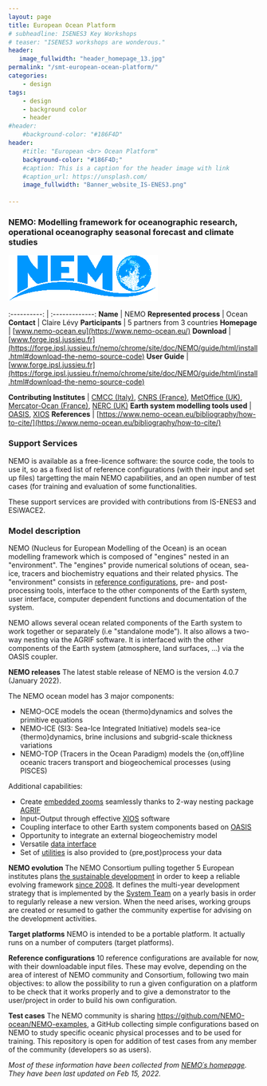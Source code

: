 ```yaml
---
layout: page
title: European Ocean Platform
# subheadline: ISENES3 Key Workshops
# teaser: "ISENES3 workshops are wonderous."
header:
   image_fullwidth: "header_homepage_13.jpg"
permalink: "/smt-european-ocean-platform/"
categories:
    - design
tags:
    - design
    - background color
    - header
#header:
    #background-color: "#186F4D"
header:
    #title: "European <br> Ocean Platform"
    background-color: "#186F4D;"
    #caption: This is a caption for the header image with link
    #caption_url: https://unsplash.com/
    image_fullwidth: "Banner_website_IS-ENES3.png"

---
```


### NEMO: Modelling framework for oceanographic research, operational oceanography seasonal forecast and climate studies


![nemologo](../images/NEMO_logo_website.png)


:----------: | :-------------:
**Name** | NEMO
**Represented process** | Ocean
**Contact** | Claire Lévy
**Participants** | 5 partners from 3 countries
**Homepage** | [www.nemo-ocean.eu](https://www.nemo-ocean.eu/)
**Download** | [www.forge.ipsl.jussieu.fr](https://forge.ipsl.jussieu.fr/nemo/chrome/site/doc/NEMO/guide/html/install.html#download-the-nemo-source-code)
**User Guide** | [www.forge.ipsl.jussieu.fr](https://forge.ipsl.jussieu.fr/nemo/chrome/site/doc/NEMO/guide/html/install.html#download-the-nemo-source-code)

**Contributing Institutes** | [CMCC (Italy)](https://www.cmcc.it/), [CNRS (France)](https://www.cnrs.fr/), [MetOffice (UK)](https://www.metoffice.gov.uk/), [Mercator-Ocan (France)](https://www.mercator-ocean.eu/en/), [NERC (UK)](https://noc.ac.uk/)
**Earth system modelling tools used** | [OASIS](https://oasis.cerfacs.fr/en/), [XIOS](http://forge.ipsl.jussieu.fr/ioserver/wiki)
**References** | [https://www.nemo-ocean.eu/bibliography/how-to-cite/](https://www.nemo-ocean.eu/bibliography/how-to-cite/)

### Support Services

NEMO is available as a free-licence software: the source code, the tools to use it, so as a fixed list of reference configurations (with their input and set up files) targetting the main NEMO capabilities, and an open number of test cases (for training and evaluation of some functionalities.

These support services are provided with contributions from IS-ENES3 and ESiWACE2.

### Model description

NEMO (Nucleus for European Modelling of the Ocean) is an ocean modelling framework which is composed of "engines" nested in an "environment". The "engines" provide numerical solutions of ocean, sea-ice, tracers and biochemistry equations and their related physics. The "environment" consists in [reference configurations](https://forge.ipsl.jussieu.fr/nemo/chrome/site/doc/NEMO/guide/html/cfgs.html), pre- and post-processing tools, interface to the other components of the Earth system, user interface, computer dependent functions and documentation of the system.

NEMO allows several ocean related components of the Earth system to work together or separately (i.e "standalone mode"). It also allows a two-way nesting via the AGRIF software. It is interfaced with the other components of the Earth system (atmosphere, land surfaces, ...) via the OASIS coupler.

**NEMO releases**
The latest stable release of NEMO is the version 4.0.7 (January 2022).

The NEMO ocean model has 3 major components:
- NEMO-OCE models the ocean {thermo}dynamics and solves the primitive equations
- NEMO-ICE (SI3: Sea-Ice Integrated Initiative) models sea-ice {thermo}dynamics, brine inclusions and subgrid-scale thickness variations
- NEMO-TOP (Tracers in the Ocean Paradigm) models the {on,off}line oceanic tracers transport and biogeochemical processes (using PISCES)

Additional capabilities: 
- Create [embedded zooms](https://www.nemo-ocean.eu/framework/components/interfaces/#Mesh_refinement_AGRIF) seamlessly thanks to 2-way nesting package [AGRIF](http://agrif.imag.fr/)
- Input-Output through effective [XIOS](https://forge.ipsl.jussieu.fr/ioserver) software
- Coupling interface to other Earth system components based on [OASIS](https://oasis.cerfacs.fr/en/)
- Opportunity to integrate an external biogeochemistry model
- Versatile [data interface](https://www.nemo-ocean.eu/framework/components/interfaces/#Interfaces_with_observations)
- Set of [utilities](https://www.nemo-ocean.eu/framework/components/interfaces/) is also provided to {pre,post}process your data
 
**NEMO evolution**
The NEMO Consortium pulling together 5 European institutes plans [the sustainable development](https://www.nemo-ocean.eu/consortium/governance/) in order to keep a reliable evolving framework [since 2008](https://www.nemo-ocean.eu/consortium/history). It defines the multi-year development strategy that is implemented by the [System Team](https://www.nemo-ocean.eu/consortium/team/) on a yearly basis in order to regularly release a new version. When the need arises, working groups are created or resumed to gather the community expertise for advising on the development activities.

**Target platforms**
NEMO is intended to be a portable platform. It actually runs on a number of computers (target platforms).

**Reference configurations**
10 reference configurations are available for now, with their downloadable input files. These may evolve, depending on the area of interest of NEMO community and Consortium, following two main objectives: to allow the possibility to run a given configuration on a platform to be check that it works properly and to give a demonstrator to the user/project in order to build his own configuration.

**Test cases**
The NEMO community is sharing https://github.com/NEMO-ocean/NEMO-examples, a GitHub collecting simple configurations based on NEMO to study specific oceanic physical processes and to be used for training. This repository is open for addition of test cases from any member of the community (developers so as users).


*Most of these information have been collected from [NEMO´s homepage](https://www.nemo-ocean.eu/). They have been last updated on Feb 15, 2022.*
